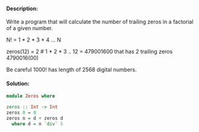 #### Description:

Write a program that will calculate the number of trailing zeros in a factorial of a given number.

N! = 1 * 2 * 3 * 4 ... N

zeros(12) = 2 # 1 * 2 * 3 .. 12 = 479001600
that has 2 trailing zeros 4790016(00)

Be careful 1000! has length of 2568 digital numbers.


#### Solution:

```Haskell
module Zeros where

zeros :: Int -> Int
zeros 0 = 0
zeros n = d + zeros d
  where d = n `div` 5
```
